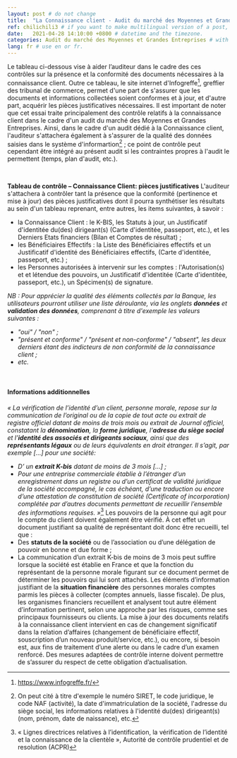 ```yaml
---
layout: post # do not change
title:  "La Connaissance client - Audit du marché des Moyennes et Grandes Entreprises" # post title
ref: chilichili3 # if you want to make multilingual version of a post, you will use a same "reference".
date:   2021-04-28 14:10:00 +0800 # datetime and the timezone.
categories: Audit du marché des Moyennes et Grandes Entreprises # with the filename, this consists a url.
lang: fr # use en or fr.
---
```


Le tableau ci-dessous vise à aider l’auditeur dans le cadre des ces contrôles sur  la présence et la conformité des documents nécessaires à la connaissance client. Outre ce tableau, le site internet d'Infogreffe[^bignote1], greffier des tribunal de commerce, permet d'une part de s'assurer que les documents et informations collectées soient conformes et à jour, et d'autre part, acquérir les pièces justificatives nécessaires. Il est important de noter que cet essai traite principalement des contrôle relatifs à la connaissance client dans le cadre d'un audit du marché des Moyennes et Grandes Entreprises. Ainsi, dans le cadre d'un audit dédié à la Connaissance client, l'auditeur s'attachera également à s'assurer de la qualité des données saisies dans le système d'informartion[^bignote2] ; ce point de contrôle peut cependant être intégré au présent audit si les contraintes propres à l'audit le permettent (temps, plan d'audit, etc.).

  <p>&nbsp;</p> 

**Tableau de contrôle – Connaissance Client: pièces justificatives**
L'auditeur s'attachera à contrôler tant la présence que la conformité (pertinence et mise à jour) des pièces justificatives dont il pourra synthétiser les résultats au sein d'un tableau reprenant, entre autres, les items suivantes, à savoir :
 - la Connaissance Client : le K-BIS, les Statuts à jour, un Justificatif d'identitée du(des) dirigeant(s) (Carte d'identitée, passeport, etc.), et les Derniers Etats financiers (Bilan et Comptes de résultat) ;
 - les Bénéficiaires Effectifs : la Liste des Bénéficiaires effectifs et un Justificatif d'identité des Bénéficiaires effectifs, (Carte d'identitée, passeport, etc.) ;
 - les Personnes autorisées à intervenir sur les comptes : l'Autorisation(s) et et létendue des pouvoirs, un Justificatif d'identitée (Carte d'identitée, passeport, etc.), un Spécimen(s) de signature.

*NB : Pour apprécier la qualité des éléments collectés par la Banque, les utilisateurs pourront utiliser une liste déroulante, via les onglets **données** et **validation des données**, comprenant à titre d'exemple les valeurs suivantes :* 
 - *"oui" / "non" ;* 
 - *"présent et conforme" / "présent et non-conforme" / "absent", les deux derniers étant des indicteurs de non conformité de la connaissance client ;*
 - *etc.*

  <p>&nbsp;</p> 

#### **Informations additionnelles**
*« La vérification de l’identité d’un client, personne morale, repose sur la communication de l’original ou de la copie de tout acte ou extrait de registre officiel datant de moins de trois mois ou extrait de Journal officiel, constatant la **dénomination**, la **forme juridique**, l’**adresse du siège social** et l’**identité des associés et dirigeants sociaux**, ainsi que des **représentants légaux** ou de leurs équivalents en droit étranger. Il s’agit, par exemple […] pour une société:*
 - *D’ un **extrait K-bis** datant de moins de 3 mois […] ;* 
 - *Pour une entreprise commerciale établie à l’étranger d’un enregistrement dans un registre ou d’un certificat de validité juridique de la société accompagné, le cas échéant, d’une traduction ou encore d’une attestation de constitution de société (Certificate of incorporation) complétée par d’autres documents permettant de recueillir l’ensemble des informations requises. »*[^bignote3]
Les pouvoirs de la personne qui agit pour le compte du client doivent également être vérifié. À cet effet un document justifiant sa qualité de représentant doit donc être recueilli, tel que : 
 - Des **statuts de la société** ou de l’association ou d’une délégation de pouvoir en bonne et due forme ; 
 - La communication d’un extrait K-bis de moins de 3 mois peut suffire lorsque la société est établie en France et que la fonction du représentant de la personne morale figurant sur ce document permet de déterminer les pouvoirs qui lui sont attachés.
Les éléments d’information justifiant de la **situation financière** des personnes morales comptes parmis les pièces à collecter (comptes annuels, liasse fiscale). De plus, les organismes financiers recueillent et analysent tout autre élément d’information pertinent, selon une approche par les risques, comme ses principaux fournisseurs ou clients.
La mise à jour des documents relatifs à la connaissance client intervient en cas de changement significatif dans la relation d’affaires (changement de bénéficiaire effectif, souscription d’un nouveau produit/service, etc.), ou encore, si besoin est, aux fins de traitement d’une alerte ou dans le cadre d’un examen renforcé.  Des mesures adaptées de contrôle interne doivent permettre de s’assurer du respect de cette obligation d’actualisation. 

[^bignote1]: https://www.infogreffe.fr/ 
[^bignote2]: On peut cité à titre d'exemple le numéro SIRET, le code juridique, le code NAF (activité), la date d'immatriculation de la société, l'adresse du siège social, les informations relatives à l'identité du(des) dirigeant(s) (nom, prénom, date de naissance), etc.
[^bignote3]: « Lignes directrices relatives à l’identification, la vérification de l’identité et la connaissance de la clientèle », Autorité de contrôle prudentiel et de resolution (ACPR)